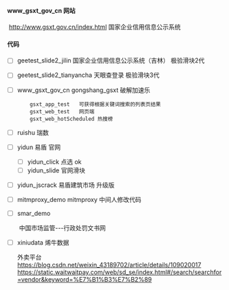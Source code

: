 #### www_gsxt_gov_cn	网站

​    http://www.gsxt.gov.cn/index.html	国家企业信用信息公示系统

####  代码

- [ ] geetest_slide2_jilin 国家企业信用信息公示系统（吉林） 极验滑块2代

- [ ] geetest_slide2_tianyancha	天眼查登录 极验滑块3代

- [ ] www_gsxt_gov_cn
          gongshang_gsxt 破解加速乐
          
          gsxt_app_test   可获得根据关键词搜索的列表页结果
          gsxt_web_test   网页端
          gsxt_web_hotScheduled	热搜榜
      
- [ ] ruishu   瑞数

- [ ] yidun     易盾 官网
  - [ ] yidun_click     点选 ok
  - [ ] yidun_slide    官网滑块
  
- [ ] yidun_jscrack    易盾建筑市场 升级版	

- [ ] mitmproxy_demo     mitmproxy 中间人修改代码

- [ ] smar_demo

  ​			中国市场监管---行政处罚文书网

- [ ] xiniudata     烯牛数据
   
   外卖平台
   https://blog.csdn.net/weixin_43189702/article/details/109020017
   https://static.waitwaitpay.com/web/sd_se/index.html#/search/searchfor=vendor&keyword=%E7%B1%B3%E7%B2%89

